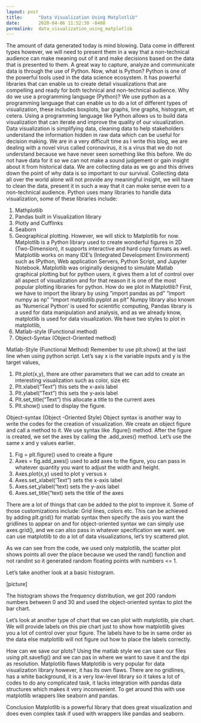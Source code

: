 ```yaml
---
layout: post
title:      "Data Visualization Using Matplotlib"
date:       2020-04-06 11:52:30 -0400
permalink:  data_visualization_using_matplotlib
---
```




The amount of data generated today is mind blowing. Data come in different types however, we will need to present them in a way that a non-technical audience can make meaning out of it and make decisions based on the data that is presented to them. 
A great way to capture, analyze and communicate data is through the use of Python. Now, what is Python?
 Python is one of the powerful tools used in the data science ecosystem. It has powerful libraries that can enable us to create detail visualizations that are compelling and ready for both technical and non-technical audience.
Why do we use a programming language (Python)?
We use python as a programming language that can enable us to do a lot of different types of visualization, these includes boxplots, bar graphs, line graphs, histogram, et cetera. 
Using a programming language like Python allows us to build data visualization that can iterate and improve the quality of our visualization.
Data visualization is simplifying data, cleaning data to help stakeholders understand the information hidden in raw data which can be useful for decision making.
We are in a very difficult time as I write this blog, we are dealing with a novel virus called coronavirus, it is a virus that we do not understand because we have never seen something like this before. We do not have data for it so we can not make a sound judgement or gain insight about it from historical data.
 We are collecting data as we go and this drives down the point of why data is so important to our survival. 
Collecting data all over the world alone will not provide any meaningful insight, we will have to clean the data, present it in such a way that it can make sense even to a non-technical audience.
Python uses many libraries to handle data visualization, some of these libraries include:
1.	Mathplotlib
2.	Pandas built in Visualization library
3.	Plotly and Cufflinks
4.	Seaborn
5.	Geographical plotting.
However, we will stick to Matplotlib for now. 
Matplotlib is a Python library used to create wonderful figures in 2D (Two-Dimension), it supports interactive and hard copy formats as well. Matplotlib works on many IDE’s (Integrated Development Environment) such as IPython, Web application Servers, Python Script, and Jupyter Notebook.
Matplotlib was originally designed to simulate Matlab graphical plotting but for python users, it gives them a lot of control over all aspect of visualization and for that reason it is one of the most popular plotting libraries for python.
How do we plot in Matplotlib?
First, we have to import the library by using 
 “import pandas as pd”
“import numpy as np”
“import matplotlib.pyplot as plt”
Numpy library also known as ‘Numerical Python’ is used for scientific computing, Pandas library is a used for data manipulation and analysis, and as we already know, matplotlib is used for data visualization.
We have two styles to plot in matplotlib,  
1.	 Matlab-style (Functional method)
2.	 Object-Syntax (Object-Oriented method)

Matlab-Style (Functional Method)
Remember to use plt.show() at the last line when using python script.
Let’s say x is the variable inputs and y is the target values,
1.	Plt.plot(x,y), there are other parameters that we can add to create an interesting visualization  such as color, size etc
2.	Plt.xlabel(“Text”) this sets the x-axis label 
3.	Plt.ylabel(“Text”) this sets the y-axis label
4.	Plt.set_title(“Text”) this allocate a title to the current axes
5.	Plt.show() used to display the figure.
 

Object-syntax (Object -Oriented Style)
Object syntax is another way to write the codes for the creation of visualization. We create an object figure and call a method to it. We use syntax like .figure() method. After the figure is created, we set the axes by calling the .add_axes() method.
Let’s use the same x and y values earlier.
1.	Fig = plt.figure() used to create a figure
2.	Axes = fig.add_axes() used to add axes to the figure, you can pass in whatever quantity you want to adjust the width and height.
3.	Axes.plot(x,y) used to plot y versus x 
4.	Axes.set_xlabel(‘Text”) sets the x-axis label
5.	Axes.set_ylabel(“text) sets the y-axis label
6.	Axes.set_title(“text) sets the title of the axes
 
There are a lot of things that can be added to the plot to improve it. Some of those customizations include: 
Grid lines, colors etc. This can be achieved by adding plt.grid() for matlab syntax then specify the axis you want the gridlines to appear on and for object-oriented syntax we can simply use axes.grid(), and we can also pass in whatever specification we want.
we can use matplotlib to do a lot of data visualizations, let’s try scattered plot.

 
As we can see from the code, we used only matplotlib, the scatter plot shows points all over the place because we used the rand() function and not randint so it generated random floating points with  numbers <= 1.

Let’s take another look at a basic histogram.

[picture]

 
The histogram shows the frequency distribution, we got 200 random numbers between 0 and 30 and used the object-oriented syntax to plot the bar chart.

Let’s look at another type of chart that we can plot with matplotlib, pie chart.
We will provide labels on this pie chart just to show how matplotlib gives you a lot of control over your figure. The labels have to be in same order as the data else matplotlib will not figure out how to place the labels correctly.

 

How can we save our plots?
Using the matlab style we can save our files using plt.savefig() and we can pas in where we want to save it and the dpi as resolution. 
Matplotlib flaws 
Matplotlib is very popular for data visualization library however, it has its own flaws.
There are no gridlines, has a white background, it is a very low-level library so it takes a lot of codes to do any complicated task, it lacks integration with pandas data structures which makes it very inconvenient. To get around this with use matplotlib wrappers like seaborn and pandas.

Conclusion
Matplotlib is a powerful library that does great visualization and does even complex task if used with wrappers like pandas and seaborn.


